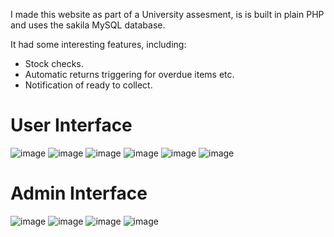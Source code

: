 I made this website as part of a University assesment, is is built in plain PHP and uses the sakila MySQL database.

It had some interesting features, including:
* Stock checks.
* Automatic returns triggering for overdue items etc.
* Notification of ready to collect.

# User Interface
![image](https://github.com/user-attachments/assets/f941adfe-db14-4d3d-8206-b708be02e5e6)
![image](https://github.com/user-attachments/assets/6c35277f-3450-4320-a08a-b0b98a775596)
![image](https://github.com/user-attachments/assets/4d51499e-fd6b-4d8a-b80c-a469bb211537)
![image](https://github.com/user-attachments/assets/4c50a90a-c318-4009-9e37-bbb36b22a373)
![image](https://github.com/user-attachments/assets/aaa7ceba-3314-4a58-ba71-c6e4472eca66)
![image](https://github.com/user-attachments/assets/74f81a4a-9b52-40f6-a5b2-d7cfba21cc38)

# Admin Interface
![image](https://github.com/user-attachments/assets/94e392fc-fff4-408c-8a95-a0799912ca9f)
![image](https://github.com/user-attachments/assets/dde7c40d-0827-4f64-8d26-11af78a3fb47)
![image](https://github.com/user-attachments/assets/4c386650-f797-4599-b283-0d74230c1963)
![image](https://github.com/user-attachments/assets/8c34692b-1d8f-45b4-8c2d-5659a5f39e7b)
